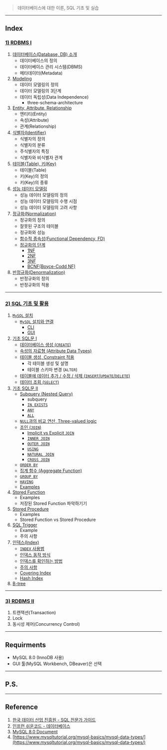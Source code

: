 > 데이터베이스에 대한 이론, SQL 기초 및 실습

---

## Index

### [1) RDBMS I](https://github.com/seungki1011/Data-Engineering/blob/main/database/sql/(001)%20Relational%20Database.md)

1. [데이터베이스(Database, DB) 소개](https://github.com/seungki1011/Data-Engineering/blob/main/database/sql/(001)%20Relational%20Database.md#1-%EB%8D%B0%EC%9D%B4%ED%84%B0%EB%B2%A0%EC%9D%B4%EC%8A%A4database-%EC%86%8C%EA%B0%9C)
   * 데이터베이스의 정의
   * 데이터베이스 관리 시스템(DBMS)
   * 메타데이터(Metadata)
2. [Modeling](https://github.com/seungki1011/Data-Engineering/blob/main/database/sql/(001)%20Relational%20Database.md#2-modeling)
   * 데이터 모델링의 정의
   * 데이터 모델링의 3단계
   * 데이터 독립성(Data Independence)
     * three-schema-architecture
3. [Entity, Attribute, Relationship](https://github.com/seungki1011/Data-Engineering/blob/main/database/sql/(001)%20Relational%20Database.md#3-entity-attribute-relationship)
   * 엔티티(Entity)
   * 속성(Attribute)
   * 관계(Relationship)
4. [식별자(Identifier)](https://github.com/seungki1011/Data-Engineering/blob/main/database/sql/(001)%20Relational%20Database.md#4-%EC%8B%9D%EB%B3%84%EC%9E%90identifier)
   * 식별자의 정의
   * 식별자의 분류
   * 주식별자의 특징
   * 식별자와 비식별자 관계
5. [테이블(Table), 키(Key)](https://github.com/seungki1011/Data-Engineering/blob/main/database/sql/(001)%20Relational%20Database.md#5-%ED%85%8C%EC%9D%B4%EB%B8%94table-%ED%82%A4key)
   * 테이블(Table)
   * 키(Key)의 정의
   * 키(Key)의 종류
6. [성능 데이터 모델링](https://github.com/seungki1011/Data-Engineering/blob/main/database/sql/(001)%20Relational%20Database.md#6-%EC%84%B1%EB%8A%A5-%EB%8D%B0%EC%9D%B4%ED%84%B0-%EB%AA%A8%EB%8D%B8%EB%A7%81)
   * 성능 데이터 모델링의 정의
   * 성능 데이터 모델링의 수행 시점
   * 성능 데이터 모델링의 고려 사항
7. [정규화(Normalization)](https://github.com/seungki1011/Data-Engineering/blob/main/database/sql/(001)%20Relational%20Database.md#7-%EC%A0%95%EA%B7%9C%ED%99%94normalization)
   * 정규화의 정의
   * 잘못된 구조의 테이블
   * 정규화와 성능
   * [함수적 종속성(Functional Dependency, FD)](https://github.com/seungki1011/Data-Engineering/blob/main/database/sql/(001)%20Relational%20Database.md#7-4-%ED%95%A8%EC%88%98%EC%A0%81-%EC%A2%85%EC%86%8D%EC%84%B1functional-dependency-fd)
   * [정규화의 단계](https://github.com/seungki1011/Data-Engineering/blob/main/database/sql/(001)%20Relational%20Database.md#7-5-%EC%A0%95%EA%B7%9C%ED%99%94%EC%9D%98-%EB%8B%A8%EA%B3%84)
     * [1NF](https://github.com/seungki1011/Data-Engineering/blob/main/database/sql/(001)%20Relational%20Database.md#7-5-1-1nf)
     * [2NF](https://github.com/seungki1011/Data-Engineering/blob/main/database/sql/(001)%20Relational%20Database.md#7-5-2-2nf)
     * [3NF](https://github.com/seungki1011/Data-Engineering/blob/main/database/sql/(001)%20Relational%20Database.md#7-5-3-3nf)
     * [BCNF(Boyce-Codd NF)](https://github.com/seungki1011/Data-Engineering/blob/main/database/sql/(001)%20Relational%20Database.md#7-5-4-bcnfboyce-codd-normal-form)
8. [반정규화(Denormalization)](https://github.com/seungki1011/Data-Engineering/blob/main/database/sql/(001)%20Relational%20Database.md#8-%EB%B0%98%EC%A0%95%EA%B7%9C%ED%99%94denormalization)
   * 반정규화의 정의
   * 반정규화의 적용

---

### [2) SQL 기초 및 활용](https://github.com/seungki1011/Data-Engineering/blob/main/database/sql/(002)%20Using%20SQL.md)

1. [```MySQL``` 설치](https://github.com/seungki1011/Data-Engineering/blob/main/database/sql/(002)%20Using%20SQL.md#1-mysql-%EC%84%A4%EC%B9%98%EC%99%80-%EC%84%A4%EC%A0%95)
   * [```MySQL``` 설치와 연결](https://github.com/seungki1011/Data-Engineering/blob/main/database/sql/(002)%20Using%20SQL.md#1-1-mysql-%EC%84%A4%EC%B9%98%EC%99%80-%EC%97%B0%EA%B2%B0)
     * [CLI](https://github.com/seungki1011/Data-Engineering/blob/main/database/sql/(002)%20Using%20SQL.md#1-1-1-cli)
     * [GUI](https://github.com/seungki1011/Data-Engineering/blob/main/database/sql/(002)%20Using%20SQL.md#1-1-2-gui)
1. [기초 SQL문 I](https://github.com/seungki1011/Data-Engineering/blob/main/database/sql/(002)%20Using%20SQL.md#2-%EA%B8%B0%EC%B4%88-sql%EB%AC%B8-i)
   * [데이터베이스 생성 (```CREATE```)](https://github.com/seungki1011/Data-Engineering/blob/main/database/sql/(002)%20Using%20SQL.md#2-1-%EB%8D%B0%EC%9D%B4%ED%84%B0%EB%B2%A0%EC%9D%B4%EC%8A%A4-%EC%83%9D%EC%84%B1)
   * [속성의 자료형 (Attribute Data Types)](https://github.com/seungki1011/Data-Engineering/blob/main/database/sql/(002)%20Using%20SQL.md#2-2-attribute-data-types)
   * [테이블 생성, Constraint 적용](https://github.com/seungki1011/Data-Engineering/blob/main/database/sql/(002)%20Using%20SQL.md#2-3-%ED%85%8C%EC%9D%B4%EB%B8%94-%EC%83%9D%EC%84%B1-constraint-%EC%A0%81%EC%9A%A9)
     * 각 테이블 생성 및 설명
     * 테이블 스키마 변경 (```ALTER```)
   * [테이블에 데이터 추가 / 수정 / 삭제 (```INSERT```/```UPDATE```/```DELETE```)](https://github.com/seungki1011/Data-Engineering/blob/main/database/sql/(002)%20Using%20SQL.md#2-4-%ED%85%8C%EC%9D%B4%EB%B8%94%EC%97%90-%EB%8D%B0%EC%9D%B4%ED%84%B0-%EC%B6%94%EA%B0%80--%EC%88%98%EC%A0%95--%EC%82%AD%EC%A0%9C)
   * [데이터 조회 (```SELECT```)](https://github.com/seungki1011/Data-Engineering/blob/main/database/sql/(002)%20Using%20SQL.md#2-5-%EB%8D%B0%EC%9D%B4%ED%84%B0-%EC%A1%B0%ED%9A%8C-select)
1. [기초 SQL문 II](https://github.com/seungki1011/Data-Engineering/blob/main/database/sql/(002)%20Using%20SQL.md#3-%EA%B8%B0%EC%B4%88-sql%EB%AC%B8-ii)
   * [Subquery (Nested Query)](https://github.com/seungki1011/Data-Engineering/blob/main/database/sql/(002)%20Using%20SQL.md#3-1-subquery-nested-query)
     * subquery
     * [```IN```, ```EXISTS```](https://github.com/seungki1011/Data-Engineering/blob/main/database/sql/(002)%20Using%20SQL.md#3-1-2-in-exists)
     * [```ANY```](https://github.com/seungki1011/Data-Engineering/blob/main/database/sql/(002)%20Using%20SQL.md#3-1-3-any)
     * [```ALL```](https://github.com/seungki1011/Data-Engineering/blob/main/database/sql/(002)%20Using%20SQL.md#3-1-4-all)
   * [```NULL```과의 비교 연산, Three-valued logic](https://github.com/seungki1011/Data-Engineering/blob/main/database/sql/(002)%20Using%20SQL.md#3-2-null%EA%B3%BC%EC%9D%98-%EB%B9%84%EA%B5%90-%EC%97%B0%EC%82%B0-three-valued-logic)
   * [조인 (```JOIN```)](https://github.com/seungki1011/Data-Engineering/blob/main/database/sql/(002)%20Using%20SQL.md#3-3-%EC%A1%B0%EC%9D%B8-join)
     * [Implicit vs Explicit ```JOIN```](https://github.com/seungki1011/Data-Engineering/blob/main/database/sql/(002)%20Using%20SQL.md#3-3-1-implicit-join-vs-explicit-join)
     * [```INNER JOIN```](https://github.com/seungki1011/Data-Engineering/blob/main/database/sql/(002)%20Using%20SQL.md#3-3-2-inner-join)
     * [```OUTER JOIN```](https://github.com/seungki1011/Data-Engineering/blob/main/database/sql/(002)%20Using%20SQL.md#3-3-3-outer-join)
     * [```USING```](https://github.com/seungki1011/Data-Engineering/blob/main/database/sql/(002)%20Using%20SQL.md#3-3-4-using)
     * [```NATURAL JOIN```](https://github.com/seungki1011/Data-Engineering/blob/main/database/sql/(002)%20Using%20SQL.md#3-3-5-natural-join)
     * [```CROSS JOIN```](https://github.com/seungki1011/Data-Engineering/blob/main/database/sql/(002)%20Using%20SQL.md#3-3-6-cross-join)
   * [```ORDER BY```](https://github.com/seungki1011/Data-Engineering/blob/main/database/sql/(002)%20Using%20SQL.md#3-4-order-by)
   * [집계 함수 (Aggregate Function)](https://github.com/seungki1011/Data-Engineering/blob/main/database/sql/(002)%20Using%20SQL.md#3-5-aggregate-function)
   * [```GROUP BY```](https://github.com/seungki1011/Data-Engineering/blob/main/database/sql/(002)%20Using%20SQL.md#3-6-group-by)
   * [```HAVING```](https://github.com/seungki1011/Data-Engineering/blob/main/database/sql/(002)%20Using%20SQL.md#3-7-having)
   * [Examples](https://github.com/seungki1011/Data-Engineering/blob/main/database/sql/(002)%20Using%20SQL.md#3-8-%EC%A1%B0%ED%9A%8C-%EC%A7%91%EA%B3%84-%EC%98%88%EC%8B%9C)
1. [Stored Function](https://github.com/seungki1011/Data-Engineering/blob/main/database/sql/(002)%20Using%20SQL.md#4-stored-function)
   * Examples
   * 저장된 Stored Function 파악하기기 
1. [Stored Procedure](https://github.com/seungki1011/Data-Engineering/blob/main/database/sql/(002)%20Using%20SQL.md#5-stored-procedure)
   * Examples
   * Stored Function vs Stored Procedure
1. [SQL Trigger](https://github.com/seungki1011/Data-Engineering/blob/main/database/sql/(002)%20Using%20SQL.md#6-sql-trigger)
   * Example
   * 주의 사항
1. [인덱스(Index)](https://github.com/seungki1011/Data-Engineering/blob/main/database/sql/(002)%20Using%20SQL.md#7-%EC%9D%B8%EB%8D%B1%EC%8A%A4index)
   * [```INDEX``` 사용법](https://github.com/seungki1011/Data-Engineering/blob/main/database/sql/(002)%20Using%20SQL.md#7-1-index-%EC%82%AC%EC%9A%A9%EB%B2%95)
   * [인덱스 동작 방식](https://github.com/seungki1011/Data-Engineering/blob/main/database/sql/(002)%20Using%20SQL.md#7-2-%EC%9D%B8%EB%8D%B1%EC%8A%A4-%EB%8F%99%EC%9E%91-%EB%B0%A9%EC%8B%9D)
   * [인덱스를 확인하는 방법](https://github.com/seungki1011/Data-Engineering/blob/main/database/sql/(002)%20Using%20SQL.md#7-3-index%EB%A5%BC-%ED%99%95%EC%9D%B8%ED%95%98%EB%8A%94-%EB%B0%A9%EB%B2%95)
   * [주의 사항](https://github.com/seungki1011/Data-Engineering/blob/main/database/sql/(002)%20Using%20SQL.md#7-4-%EC%A3%BC%EC%9D%98-%EC%82%AC%ED%95%AD)
   * [Covering Index](https://github.com/seungki1011/Data-Engineering/blob/main/database/sql/(002)%20Using%20SQL.md#7-5-covering-index)
   * [Hash Index](https://github.com/seungki1011/Data-Engineering/blob/main/database/sql/(002)%20Using%20SQL.md#7-6-hash-index)
1. [B-tree](https://github.com/seungki1011/Data-Engineering/blob/main/database/sql/(002)%20Using%20SQL.md#8-b-tree)

---

### [3) RDBMS II](https://github.com/seungki1011/Data-Engineering/blob/main/database/sql/(003)%20Relational%20Database%202.md)

1. 트랜잭션(Transaction)
2. Lock
3. 동시성 제어(Concurrency Control)



---

## Requirments

* MySQL 8.0 (InnoDB 사용)
* GUI 툴(MySQL Workbench, DBeaver)은 선택

---

## P.S.





---

## Reference

1. [한국 데이터 산업 진흥원 - SQL 전문가 가이드](https://dataonair.or.kr/db-tech-reference/d-guide/sql/)
2. [인프런 쉬운코드 - 데이터베이스](https://www.inflearn.com/course/%EB%B0%B1%EC%97%94%EB%93%9C-%EB%8D%B0%EC%9D%B4%ED%84%B0%EB%B2%A0%EC%9D%B4%EC%8A%A4-%EA%B0%9C%EB%A1%A0/dashboard)
3. [MySQL 8.0 Document](https://dev.mysql.com/doc/mysql-installation-excerpt/8.0/en/macos-installation.html)
4. [https://www.mysqltutorial.org/mysql-basics/mysql-data-types/](https://www.mysqltutorial.org/mysql-basics/mysql-data-types/)

